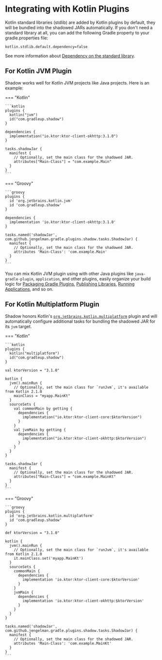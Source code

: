 # Integrating with Kotlin Plugins

Kotlin standard libraries (stdlib) are added by Kotlin plugins by default, they will be bundled into the shadowed JARs automatically.
If you don't need a standard library at all, you can add the following Gradle property to your gradle.properties file:

```properties
kotlin.stdlib.default.dependency=false
```

See more information about [Dependency on the standard library](https://kotlinlang.org/docs/gradle-configure-project.html#dependency-on-the-standard-library).


## For Kotlin JVM Plugin

Shadow works well for Kotlin JVM projects like Java projects. Here is an example:

=== "Kotlin"

    ```kotlin
    plugins {
      kotlin("jvm")
      id("com.gradleup.shadow")
    }

    dependencies {
      implementation("io.ktor:ktor-client-okhttp:3.1.0")
    }

    tasks.shadowJar {
      manifest {
        // Optionally, set the main class for the shadowed JAR.
        attributes["Main-Class"] = "com.example.Main"
      }
    }
    ```

=== "Groovy"

    ```groovy
    plugins {
      id 'org.jetbrains.kotlin.jvm'
      id 'com.gradleup.shadow'
    }

    dependencies {
      implementation 'io.ktor:ktor-client-okhttp:3.1.0'
    }

    tasks.named('shadowJar', com.github.jengelman.gradle.plugins.shadow.tasks.ShadowJar) {
      manifest {
        // Optionally, set the main class for the shadowed JAR.
        attributes 'Main-Class': 'com.example.Main'
      }
    }
    ```

You can mix Kotlin JVM plugin using with other Java plugins like `java-gradle-plugin`, `application`, and other plugins,
easily organize your build logic for [Packaging Gradle Plugins](../plugins/README.md), [Publishing Libraries](../publishing/README.md),
[Running Applications](../application-plugin/README.md), and so on.

## For Kotlin Multiplatform Plugin

Shadow honors Kotlin's
[`org.jetbrains.kotlin.multiplatform`](https://kotlinlang.org/docs/multiplatform-intro.html) plugin and will automatically
configure additional tasks for bundling the shadowed JAR for its `jvm` target.

=== "Kotlin"

    ```kotlin
    plugins {
      kotlin("multiplatform")
      id("com.gradleup.shadow")
    }

    val ktorVersion = "3.1.0"

    kotlin {
      jvm().mainRun {
        // Optionally, set the main class for `runJvm`, it's available from Kotlin 2.1.0
        mainClass = "myapp.MainKt"
      }
      sourceSets {
        val commonMain by getting {
          dependencies {
            implementation("io.ktor:ktor-client-core:$ktorVersion")
          }
        }
        val jvmMain by getting {
          dependencies {
            implementation("io.ktor:ktor-client-okhttp:$ktorVersion")
          }
        }
      }
    }

    tasks.shadowJar {
      manifest {
        // Optionally, set the main class for the shadowed JAR.
        attributes["Main-Class"] = "com.example.MainKt"
      }
    }
    ```

=== "Groovy"

    ```groovy
    plugins {
      id 'org.jetbrains.kotlin.multiplatform'
      id 'com.gradleup.shadow'
    }

    def ktorVersion = "3.1.0"

    kotlin {
      jvm().mainRun {
        // Optionally, set the main class for `runJvm`, it's available from Kotlin 2.1.0
        it.mainClass.set('myapp.MainKt')
      }
      sourceSets {
        commonMain {
          dependencies {
            implementation 'io.ktor:ktor-client-core:$ktorVersion'
          }
        }
        jvmMain {
          dependencies {
            implementation 'io.ktor:ktor-client-okhttp:$ktorVersion'
          }
        }
      }
    }

    tasks.named('shadowJar', com.github.jengelman.gradle.plugins.shadow.tasks.ShadowJar) {
      manifest {
        // Optionally, set the main class for the shadowed JAR.
        attributes 'Main-Class': 'com.example.MainKt'
      }
    }
    ```
